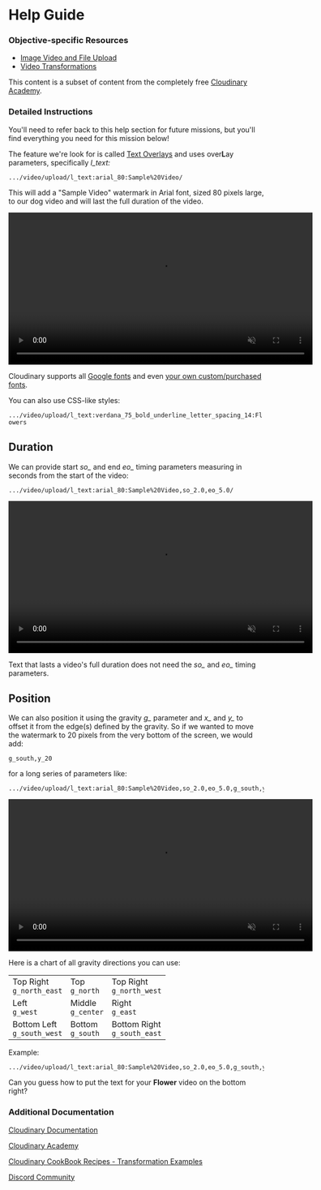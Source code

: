 # Help Guide

### Objective-specific Resources
* [Image Video and File Upload](https://cloudinary.com/documentation/image_video_and_file_upload?utm_source=twilio&utm_medium=event&utm_campaign=cloudinary-twilioquest-2021)
* [Video Transformations](https://cloudinary.com/documentation/video_manipulation_and_delivery?utm_source=twilio&utm_medium=event&utm_campaign=cloudinary-twilioquest-2021)

This content is a subset of content from the completely free [Cloudinary Academy](https://training.cloudinary.com/). 

### Detailed Instructions
You'll need to refer back to this help section for future missions, but you'll find everything you need for this mission below!

The feature we're look for is called [Text Overlays](https://cloudinary.com/documentation/video_manipulation_and_delivery?utm_source=twilio&utm_medium=event&utm_campaign=cloudinary-twilioquest-2021#adding_text_overlays) and uses over**L**ay parameters, specifically *l_text:*

```
.../video/upload/l_text:arial_80:Sample%20Video/
```
This will add a "Sample Video" watermark in Arial font, sized 80 pixels large, to our dog video and will last the full duration of the video.
<div>
   <video muted controls width="600">
      <source src="https://demo-res.cloudinary.com/video/upload/l_text:arial_80:Sample%20Video/dog.webm" type="video/mp4">
   </video>
</div>

Cloudinary supports all [Google fonts](https://fonts.google.com/) and even [your own custom/purchased fonts](https://cloudinary.com/documentation/layers?utm_source=twilio&utm_medium=event&utm_campaign=cloudinary-twilioquest-2021#custom_fonts). 

You can also use CSS-like styles: 

`.../video/upload/l_text:verdana_75_bold_underline_letter_spacing_14:Flowers`

## Duration

We can provide start *so_* and end *eo_* timing parameters measuring in seconds from the start of the video:
```
.../video/upload/l_text:arial_80:Sample%20Video,so_2.0,eo_5.0/
```

<div>
   <video muted controls width="600">
      <source src="https://demo-res.cloudinary.com/video/upload/l_text:arial_80:Sample%20Video,so_2.0,eo_5.0/dog.webm" type="video/mp4">
   </video>
</div>

Text that lasts a video's full duration does not need the *so_* and *eo_* timing parameters.

## Position

We can also position it using the gravity *g_* parameter and *x_* and *y_* to offset it from the edge(s) defined by the gravity. So if we wanted to move the watermark to 20 pixels from the very bottom of the screen, we would add:
```
g_south,y_20
```
for a long series of parameters like:
~~~text
.../video/upload/l_text:arial_80:Sample%20Video,so_2.0,eo_5.0,g_south,y_20/
~~~
<div>
   <video muted controls width="600">
      <source src="https://demo-res.cloudinary.com/video/upload/l_text:arial_80:Sample%20Video,so_2.0,eo_5.0,g_south,y_20/dog.webm" type="video/mp4">
   </video>
</div>

Here is a chart of all gravity directions you can use:

||||
|--|--|--|
|Top Right<br>`g_north_east`|Top<br>`g_north`|Top Right<br>`g_north_west`|
|Left<br>`g_west`|Middle<br>`g_center`|Right<br>`g_east`|
|Bottom Left<br>`g_south_west`|Bottom<br>`g_south`|Bottom Right<br>`g_south_east`|


Example:
```
.../video/upload/l_text:arial_80:Sample%20Video,so_2.0,eo_5.0,g_south,y_20,co_e3000088/
```

Can you guess how to put the text for your **Flower** video on the bottom right?




### Additional Documentation

[Cloudinary Documentation](https://cloudinary.com/documentation?utm_source=twilio&utm_medium=event&utm_campaign=cloudinary-twilioquest-2021)

[Cloudinary Academy](https://training.cloudinary.com?utm_source=twilio&utm_medium=event&utm_campaign=cloudinary-twilioquest-2021)

[Cloudinary CookBook Recipes - Transformation Examples](https://cloudinary.com/cookbook?utm_source=twilio&utm_medium=event&utm_campaign=cloudinary-twilioquest-2021)

[Discord Community](https://discord.gg/CCsubwFbvd)